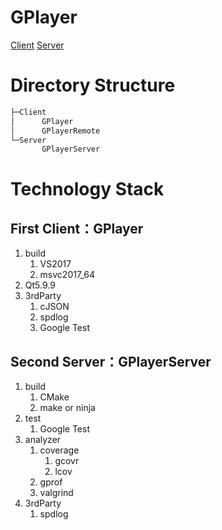 
# GPlayer
[Client](Client/GPlayer/README.md)
[Server](Server/GPlayerServer/README.md)

# Directory Structure
```bash
├─Client
│      GPlayer
│      GPlayerRemote      
└─Server
       GPlayerServer
```

# Technology Stack
## First Client：GPlayer
1. build
   1. VS2017
   2. msvc2017_64
2. Qt5.9.9
3. 3rdParty
   1. cJSON
   2. spdlog
   3. Google Test

## Second Server：GPlayerServer
1. build
   1. CMake
   2. make or ninja
2. test
   1. Google Test
3. analyzer
   1. coverage
      1. gcovr
      2. lcov
   2. gprof 
   3. valgrind
4. 3rdParty
   1. spdlog
        
